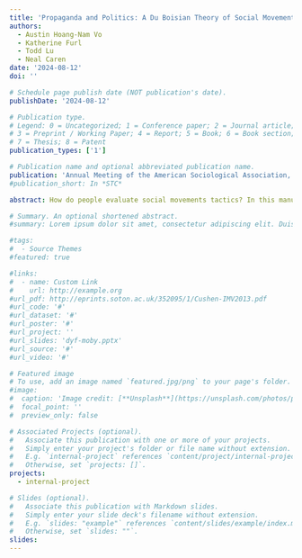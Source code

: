 ```yaml
---
title: 'Propaganda and Politics: A Du Boisian Theory of Social Movements'
authors:
  - Austin Hoang-Nam Vo
  - Katherine Furl
  - Todd Lu
  - Neal Caren
date: '2024-08-12'
doi: ''

# Schedule page publish date (NOT publication's date).
publishDate: '2024-08-12'

# Publication type.
# Legend: 0 = Uncategorized; 1 = Conference paper; 2 = Journal article;
# 3 = Preprint / Working Paper; 4 = Report; 5 = Book; 6 = Book section;
# 7 = Thesis; 8 = Patent
publication_types: ['1']

# Publication name and optional abbreviated publication name.
publication: 'Annual Meeting of the American Sociological Association, Montréal, Québec'
#publication_short: In *STC*

abstract: How do people evaluate social movements tactics? In this manuscript, we test the relative importance of personal demographics and tactical dimensions in shaping the perception of a tactic’s disruptive capacity or effectiveness.We build on existing work investigating the influence of tactical properties on perceptions of protests, considering the additional impact of perceivers’ locations in broader sociopolitical systems. We conducted a survey experiment on tactic opinions with a random sample of U.S. voters. Employing Bradley-Terry models for our paired choice data, we find that while tactical dimensions influenced perceptions of both disruption and effectiveness, respondent sociodemographic and political characteristics matter for perceived effectiveness but not disruption. Our research on varying tactical perceptions across different demographic groups highlights the need for scholars to focus on the interactive nature of protest events.

# Summary. An optional shortened abstract.
#summary: Lorem ipsum dolor sit amet, consectetur adipiscing elit. Duis posuere tellus ac convallis placerat. Proin tincidunt magna sed ex sollicitudin condimentum.

#tags:
#  - Source Themes
#featured: true

#links:
#  - name: Custom Link
#    url: http://example.org
#url_pdf: http://eprints.soton.ac.uk/352095/1/Cushen-IMV2013.pdf
#url_code: '#'
#url_dataset: '#'
#url_poster: '#'
#url_project: ''
#url_slides: 'dyf-moby.pptx'
#url_source: '#'
#url_video: '#'

# Featured image
# To use, add an image named `featured.jpg/png` to your page's folder.
#image:
#  caption: 'Image credit: [**Unsplash**](https://unsplash.com/photos/pLCdAaMFLTE)#'
#  focal_point: ''
#  preview_only: false

# Associated Projects (optional).
#   Associate this publication with one or more of your projects.
#   Simply enter your project's folder or file name without extension.
#   E.g. `internal-project` references `content/project/internal-project/index.md`.
#   Otherwise, set `projects: []`.
projects:
  - internal-project

# Slides (optional).
#   Associate this publication with Markdown slides.
#   Simply enter your slide deck's filename without extension.
#   E.g. `slides: "example"` references `content/slides/example/index.md`.
#   Otherwise, set `slides: ""`.
slides:
---
```

